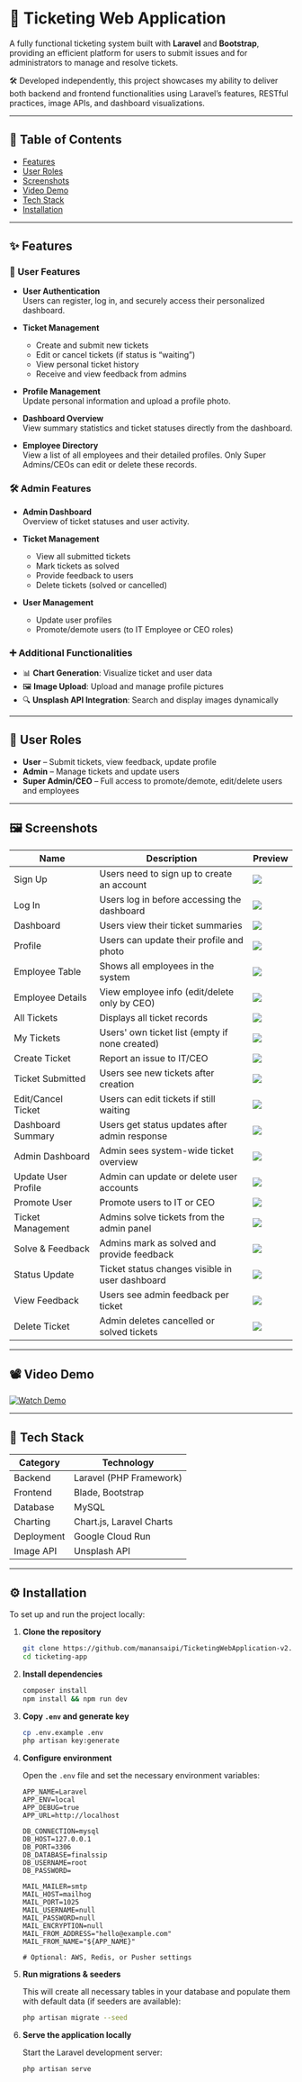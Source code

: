 # 🎫 Ticketing Web Application

A fully functional ticketing system built with **Laravel** and **Bootstrap**, providing an efficient platform for users to submit issues and for administrators to manage and resolve tickets.

🛠️ Developed independently, this project showcases my ability to deliver both backend and frontend functionalities using Laravel’s features, RESTful practices, image APIs, and dashboard visualizations.

---

## 📌 Table of Contents

- [Features](#features)
- [User Roles](#user-roles)
- [Screenshots](#screenshots)
- [Video Demo](#video-demo)
- [Tech Stack](#tech-stack)
- [Installation](#installation)

---

## ✨ Features

### 👤 User Features

- **User Authentication**  
  Users can register, log in, and securely access their personalized dashboard.

- **Ticket Management**  
  - Create and submit new tickets  
  - Edit or cancel tickets (if status is “waiting”)  
  - View personal ticket history  
  - Receive and view feedback from admins  

- **Profile Management**  
  Update personal information and upload a profile photo.

- **Dashboard Overview**  
  View summary statistics and ticket statuses directly from the dashboard.

- **Employee Directory**  
  View a list of all employees and their detailed profiles. Only Super Admins/CEOs can edit or delete these records.

### 🛠️ Admin Features

- **Admin Dashboard**  
  Overview of ticket statuses and user activity.

- **Ticket Management**  
  - View all submitted tickets  
  - Mark tickets as solved  
  - Provide feedback to users  
  - Delete tickets (solved or cancelled)

- **User Management**  
  - Update user profiles  
  - Promote/demote users (to IT Employee or CEO roles)

### ➕ Additional Functionalities

- 📊 **Chart Generation**: Visualize ticket and user data  
- 🖼️ **Image Upload**: Upload and manage profile pictures  
- 🔍 **Unsplash API Integration**: Search and display images dynamically

---

## 👥 User Roles

- **User** – Submit tickets, view feedback, update profile
- **Admin** – Manage tickets and update users
- **Super Admin/CEO** – Full access to promote/demote, edit/delete users and employees

---

## 🖼️ Screenshots

| Name                  | Description                                                                 | Preview                                  |
|-----------------------|-----------------------------------------------------------------------------|------------------------------------------|
| Sign Up               | Users need to sign up to create an account                                 | ![](./doc/register.png)                  |
| Log In                | Users log in before accessing the dashboard                                 | ![](./doc/login.png)                     |
| Dashboard             | Users view their ticket summaries                                           | ![](./doc/new-dashboard.png)             |
| Profile               | Users can update their profile and photo                                    | ![](./doc/new-profile.png)               |
| Employee Table        | Shows all employees in the system                                           | ![](./doc/new-employee.png)              |
| Employee Details      | View employee info (edit/delete only by CEO)                               | ![](./doc/new-detail-employee.png)       |
| All Tickets           | Displays all ticket records                                                 | ![](./doc/new-table-ticket.png)          |
| My Tickets            | Users' own ticket list (empty if none created)                             | ![](./doc/my-ticket.png)                 |
| Create Ticket         | Report an issue to IT/CEO                                                   | ![](./doc/report-prob.png)               |
| Ticket Submitted      | Users see new tickets after creation                                        | ![](./doc/list-my-ticket.png)            |
| Edit/Cancel Ticket    | Users can edit tickets if still waiting                                     | ![](./doc/edit-ticket.png)               |
| Dashboard Summary     | Users get status updates after admin response                              | ![](./doc/new-dashboard2.png)            |
| Admin Dashboard       | Admin sees system-wide ticket overview                                      | ![](./doc/admin-dashboard.png)           |
| Update User Profile   | Admin can update or delete user accounts                                   | ![](./doc/admin-detail-semployee.png)    |
| Promote User          | Promote users to IT or CEO                                                  | ![](./doc/promote-user.png)              |
| Ticket Management     | Admins solve tickets from the admin panel                                   | ![](./doc/admin-ticket.png)              |
| Solve & Feedback      | Admins mark as solved and provide feedback                                 | ![](./doc/solved-ticket.png)             |
| Status Update         | Ticket status changes visible in user dashboard                            | ![](./doc/new-dashboard3.png)            |
| View Feedback         | Users see admin feedback per ticket                                         | ![](./doc/see-feedback.png)              |
| Delete Ticket         | Admin deletes cancelled or solved tickets                                  | ![](./doc/delete-ticket.png)             |

---

## 📽️ Video Demo

[![Watch Demo](https://img.youtube.com/vi/NexhEJfP6mQ/0.jpg)](https://drive.google.com/file/d/11ZjAQnNHXwOAOayjev5PypllmgN1MXXl/view?usp=sharing)

---

## 🧰 Tech Stack

| Category     | Technology              |
|--------------|--------------------------|
| Backend      | Laravel (PHP Framework) |
| Frontend     | Blade, Bootstrap        |
| Database     | MySQL                   |
| Charting     | Chart.js, Laravel Charts|
| Deployment   | Google Cloud Run        |
| Image API    | Unsplash API            |

---

## ⚙️ Installation

To set up and run the project locally:

1. **Clone the repository**
   ```bash
   git clone https://github.com/manansaipi/TicketingWebApplication-v2.git
   cd ticketing-app

2. **Install dependencies**

   ```bash
   composer install
   npm install && npm run dev

3. **Copy `.env` and generate key**

   ```bash
   cp .env.example .env
   php artisan key:generate

4. **Configure environment**

   Open the `.env` file and set the necessary environment variables:

   ```env
   APP_NAME=Laravel
   APP_ENV=local
   APP_DEBUG=true
   APP_URL=http://localhost

   DB_CONNECTION=mysql
   DB_HOST=127.0.0.1
   DB_PORT=3306
   DB_DATABASE=finalssip
   DB_USERNAME=root
   DB_PASSWORD=

   MAIL_MAILER=smtp
   MAIL_HOST=mailhog
   MAIL_PORT=1025
   MAIL_USERNAME=null
   MAIL_PASSWORD=null
   MAIL_ENCRYPTION=null
   MAIL_FROM_ADDRESS="hello@example.com"
   MAIL_FROM_NAME="${APP_NAME}"

   # Optional: AWS, Redis, or Pusher settings
5. **Run migrations & seeders**

   This will create all necessary tables in your database and populate them with default data (if seeders are available):

   ```bash
   php artisan migrate --seed
6. **Serve the application locally**

   Start the Laravel development server:

   ```bash
   php artisan serve


